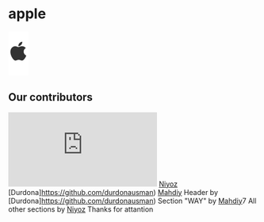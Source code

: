 # apple
![Aplle](https://github.com/NiyozNeo/apple/blob/main/img/logo.svg)
## Our contributors
![contributors](https://pngtree.com/freepng/contributions-flag_793647.html)
[Niyoz](https://github.com/NiyozNeo/)
[Durdona]https://github.com/durdonausman)
[Mahdiy](https://github.com/mahdiy1407)
Header by [Durdona]https://github.com/durdonausman)
Section "WAY" by [Mahdiy](https://github.com/mahdiy1407)7
All other sections by [Niyoz](https://github.com/NiyozNeo/)
Thanks for attantion
